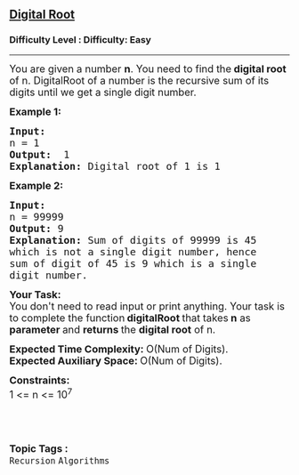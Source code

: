 <h2><a href="https://www.geeksforgeeks.org/problems/digital-root/1?page=1&category=Recursion&difficulty=Easy&status=unsolved&sortBy=accuracy">Digital Root</a></h2><h3>Difficulty Level : Difficulty: Easy</h3><hr><div class="problems_problem_content__Xm_eO"><p><span style="font-size:18px">You are given a number <strong>n</strong>. You need to find the<strong> digital root </strong>of n.&nbsp;DigitalRoot of a number is the recursive sum of its digits until we get a single digit number.</span></p>

<p><span style="font-size:18px"><strong>Example 1:</strong></span></p>

<pre><span style="font-size:18px"><strong>Input:
</strong>n = 1
<strong>Output:  </strong>1<strong>
</strong><strong>Explanation: </strong>Digital root of 1 is 1</span></pre>

<p><span style="font-size:18px"><strong>Example 2:</strong></span></p>

<pre><span style="font-size:18px"><strong>Input:</strong>
n = 99999
<strong>Output: </strong>9
<strong>Explanation: </strong>Sum of digits of 99999 is 45
which is not a single digit number, hence
sum of digit of 45 is 9 which is a single
digit number.</span></pre>

<p><span style="font-size:18px"><strong>Your Task:</strong><br>
You don't need to read input or print anything. Your task is to complete the function</span> <span style="font-size:18px"> <strong>digitalRoot </strong>that takes<strong> n</strong> as <strong>parameter </strong>and <strong>returns </strong>the <strong>digital root</strong> of n.&nbsp;</span></p>

<p><span style="font-size:18px"><strong>Expected Time Complexity:&nbsp;</strong>O(Num of Digits).<br>
<strong>Expected Auxiliary Space:&nbsp;</strong>O(Num of Digits).</span></p>

<p><strong><span style="font-size:18px">Constraints: </span></strong><br>
<span style="font-size:18px">1 &lt;= n &lt;= 10<sup>7</sup></span></p>

<p>&nbsp;</p>
</div><br><p><span style=font-size:18px><strong>Topic Tags : </strong><br><code>Recursion</code>&nbsp;<code>Algorithms</code>&nbsp;